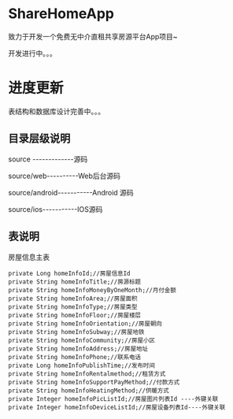 # ShareHomeApp
致力于开发一个免费无中介直租共享房源平台App项目~

开发进行中。。。

# 进度更新

表结构和数据库设计完善中。。。

## 目录层级说明

source -------------源码

source/web----------Web后台源码

source/android-----------Android 源码

source/ios-----------IOS源码

## 表说明

房屋信息主表

	private Long homeInfoId;//房屋信息Id
	private String homeInfoTitle;//房源标题
	private String homeInfoMoneyByOneMonth;//月付金额
	private String homeInfoArea;//房屋面积
	private String homeInfoType;//房屋类型
	private String homeInfoFloor;//房屋楼层
	private String homeInfoOrientation;//房屋朝向
	private String homeInfoSubway;//房屋地铁
	private String homeInfoCommunity;//房屋小区
	private String homeInfoAddress;//房屋地址
	private String homeInfoPhone;//联系电话
	private Long homeInfoPublishTime;//发布时间
	private String homeInfoRentalmethod;//租赁方式
	private String homeInfoSupportPayMethod;//付款方式
	private String homeInfoHeatingMethod;//供暖方式
	private Integer homeInfoPicListId;//房屋图片列表Id ----外键关联
	private Integer homeInfoDeviceListId;//房屋设备列表Id----外键关联
